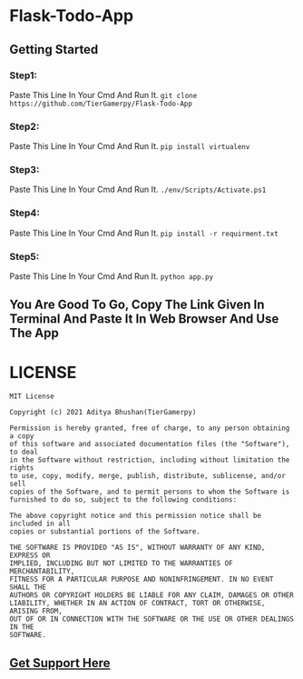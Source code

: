 # Flask-Todo-App
## Getting Started 
### Step1:
Paste This Line In Your Cmd And Run It.
```git clone https://github.com/TierGamerpy/Flask-Todo-App```
### Step2:
Paste This Line In Your Cmd And Run It.
```pip install virtualenv```
### Step3:
Paste This Line In Your Cmd And Run It.
```./env/Scripts/Activate.ps1```
### Step4:
Paste This Line In Your Cmd And Run It.
```pip install -r requirment.txt```
### Step5:
Paste This Line In Your Cmd And Run It.
```python app.py```
## You Are Good To Go, Copy The Link Given In Terminal And Paste It In Web Browser And Use The App
# LICENSE
```
MIT License

Copyright (c) 2021 Aditya Bhushan(TierGamerpy)

Permission is hereby granted, free of charge, to any person obtaining a copy
of this software and associated documentation files (the "Software"), to deal
in the Software without restriction, including without limitation the rights
to use, copy, modify, merge, publish, distribute, sublicense, and/or sell
copies of the Software, and to permit persons to whom the Software is
furnished to do so, subject to the following conditions:

The above copyright notice and this permission notice shall be included in all
copies or substantial portions of the Software.

THE SOFTWARE IS PROVIDED "AS IS", WITHOUT WARRANTY OF ANY KIND, EXPRESS OR
IMPLIED, INCLUDING BUT NOT LIMITED TO THE WARRANTIES OF MERCHANTABILITY,
FITNESS FOR A PARTICULAR PURPOSE AND NONINFRINGEMENT. IN NO EVENT SHALL THE
AUTHORS OR COPYRIGHT HOLDERS BE LIABLE FOR ANY CLAIM, DAMAGES OR OTHER
LIABILITY, WHETHER IN AN ACTION OF CONTRACT, TORT OR OTHERWISE, ARISING FROM,
OUT OF OR IN CONNECTION WITH THE SOFTWARE OR THE USE OR OTHER DEALINGS IN THE
SOFTWARE.
```
## [Get Support Here](https://discord.gg/F2WZJB5suZ)
